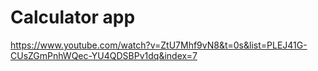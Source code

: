 # Calculator app

https://www.youtube.com/watch?v=ZtU7Mhf9vN8&t=0s&list=PLEJ41G-CUsZGmPnhWQec-YU4QDSBPv1dq&index=7